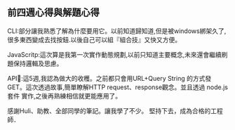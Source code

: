 ## 前四週心得與解題心得
CLI:部分讓我熟悉了解為什麼要用它。以前知道歸知道,但是被windows綁架久了,很多東西變成去找按鈕.以後自己可以組『組合技』又快又方便。

JavaScritp:這次算是我第一次實作動態規劃,以前只知道主要概念,未來還會繼續刷題保持邏輯及思慮。

API:這5週,我認為做大的收穫。之前都只會用URL+Query String 的方式發GET。這次透過故事,簡單瞭解HTTP request、response觀念。並且透過 node.js 套件 實作,之後再熟練相信就更能應用了。

感謝Huli、助教、全部同學的筆記。讓我學了不少。    堅持下去，成為合格的工程師．